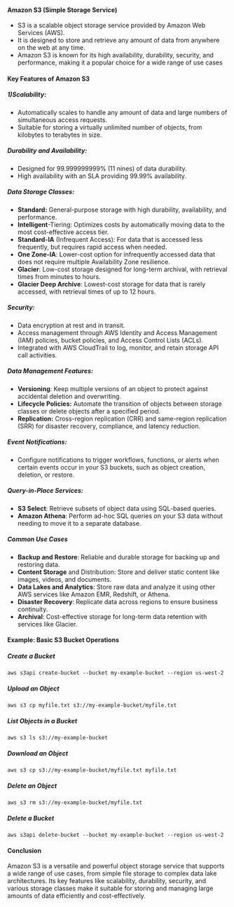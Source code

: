 #### Amazon S3 (Simple Storage Service) 

- S3 is a scalable object storage service provided by Amazon Web Services (AWS). 
- It is designed to store and retrieve any amount of data from anywhere on the web at any time. 
- Amazon S3 is known for its high availability, durability, security, and performance, making it a popular choice for a wide range of use cases 

#### Key Features of Amazon S3
##### 1)Scalability:

- Automatically scales to handle any amount of data and large numbers of simultaneous access requests.
- Suitable for storing a virtually unlimited number of objects, from kilobytes to terabytes in size.
##### Durability and Availability:

- Designed for 99.999999999% (11 nines) of data durability.
- High availability with an SLA providing 99.99% availability.
##### Data Storage Classes:

- **Standard:** General-purpose storage with high durability, availability, and performance.
- **Intelligent**-Tiering: Optimizes costs by automatically moving data to the most cost-effective access tier.
- **Standard-IA** (Infrequent Access): For data that is accessed less frequently, but requires rapid access when needed.
- **One Zone-IA**: Lower-cost option for infrequently accessed data that does not require multiple Availability Zone resilience.
- **Glacier**: Low-cost storage designed for long-term archival, with retrieval times from minutes to hours.
- **Glacier Deep Archive**: Lowest-cost storage for data that is rarely accessed, with retrieval times of up to 12 hours.
##### Security:

- Data encryption at rest and in transit.
- Access management through AWS Identity and Access Management (IAM) policies, bucket policies, and Access Control Lists (ACLs).
- Integrated with AWS CloudTrail to log, monitor, and retain storage API call activities.
##### Data Management Features:

- **Versioning**: Keep multiple versions of an object to protect against accidental deletion and overwriting.
- **Lifecycle Policies:** Automate the transition of objects between storage classes or delete objects after a specified period.
- **Replication:** Cross-region replication (CRR) and same-region replication (SRR) for disaster recovery, compliance, and latency reduction.
##### Event Notifications:

- Configure notifications to trigger workflows, functions, or alerts when certain events occur in your S3 buckets, such as object creation, deletion, or restore.
##### Query-in-Place Services:

- **S3 Select**: Retrieve subsets of object data using SQL-based queries.
- **Amazon Athena**: Perform ad-hoc SQL queries on your S3 data without needing to move it to a separate database.
##### Common Use Cases
- **Backup and Restore**: Reliable and durable storage for backing up and restoring data.
- **Content Storage** and Distribution: Store and deliver static content like images, videos, and documents.
- **Data Lakes and Analytics**: Store raw data and analyze it using other AWS services like Amazon EMR, Redshift, or Athena.
- **Disaster Recovery**: Replicate data across regions to ensure business continuity.
- **Archival**: Cost-effective storage for long-term data retention with services like Glacier.
#### Example: Basic S3 Bucket Operations
##### Create a Bucket
``` 
aws s3api create-bucket --bucket my-example-bucket --region us-west-2
``` 
##### Upload an Object
``` 
aws s3 cp myfile.txt s3://my-example-bucket/myfile.txt
``` 
##### List Objects in a Bucket
``` 
aws s3 ls s3://my-example-bucket
``` 
##### Download an Object
``` 
aws s3 cp s3://my-example-bucket/myfile.txt myfile.txt
``` 
##### Delete an Object
``` 
aws s3 rm s3://my-example-bucket/myfile.txt
``` 
##### Delete a Bucket
``` 
aws s3api delete-bucket --bucket my-example-bucket --region us-west-2
``` 
#### Conclusion
Amazon S3 is a versatile and powerful object storage service that supports a wide range of use cases, from simple file storage to complex data lake architectures. Its key features like scalability, durability, security, and various storage classes make it suitable for storing and managing large amounts of data efficiently and cost-effectively.